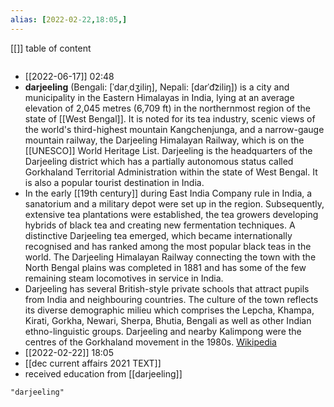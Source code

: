 ```yaml
---
alias: [2022-02-22,18:05,]
---
```

[[]]
table of content
```toc
```
- [[2022-06-17]] 02:48
- **darjeeling** (Bengali: [ˈdarˌdʒiliŋ], Nepali: [darˈd͡ziliŋ]) is a city and municipality in the Eastern Himalayas in India, lying at an average elevation of 2,045 metres (6,709 ft) in the northernmost region of the state of [[West Bengal]]. It is noted for its tea industry, scenic views of the world's third-highest mountain Kangchenjunga, and a narrow-gauge mountain railway, the Darjeeling Himalayan Railway, which is on the [[UNESCO]] World Heritage List. Darjeeling is the headquarters of the Darjeeling district which has a partially autonomous status called Gorkhaland Territorial Administration within the state of West Bengal. It is also a popular tourist destination in India.
- In the early [[19th century]] during East India Company rule in India, a sanatorium and a military depot were set up in the region. Subsequently, extensive tea plantations were established, the tea growers developing hybrids of black tea and creating new fermentation techniques. A distinctive Darjeeling tea emerged, which became internationally recognised and has ranked among the most popular black teas in the world. The Darjeeling Himalayan Railway connecting the town with the North Bengal plains was completed in 1881 and has some of the few remaining steam locomotives in service in India.
- Darjeeling has several British-style private schools that attract pupils from India and neighbouring countries. The culture of the town reflects its diverse demographic milieu which comprises the Lepcha, Khampa, Kirati, Gorkha, Newari, Sherpa, Bhutia, Bengali as well as other Indian ethno-linguistic groups. Darjeeling and nearby Kalimpong were the centres of the Gorkhaland movement in the 1980s.
[Wikipedia](https://en.wikipedia.org/wiki/Darjeeling)
- [[2022-02-22]] 18:05
- [[dec current affairs 2021 TEXT]]
- received education from [[darjeeling]]
```query
"darjeeling"
```